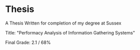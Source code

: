 # Thesis
A Thesis Written for completion of my degree at Sussex

Title: "Performacy Analysis of Information Gathering Systems"

Final Grade: 2.1 / 68%
